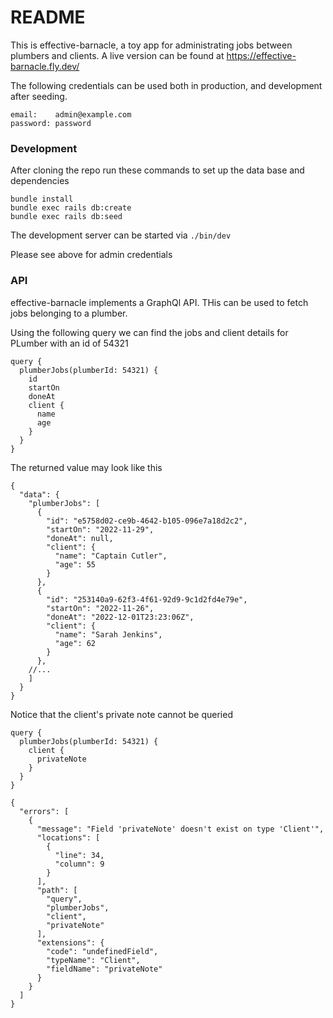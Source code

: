 # README

This is effective-barnacle, a toy app for administrating jobs between plumbers and clients.
A live version can be found at https://effective-barnacle.fly.dev/

The following credentials can be used both in production, and development after seeding.
```
email:    admin@example.com
password: password
```

### Development

After cloning the repo run these commands to set up the data base and dependencies
```
bundle install
bundle exec rails db:create
bundle exec rails db:seed
```

The development server can be started via `./bin/dev`

Please see above for admin credentials

### API

effective-barnacle implements a GraphQl API. THis can be used to fetch jobs belonging to a plumber.

Using the following query we can find the jobs and client details for PLumber with an id of 54321
```
query {
  plumberJobs(plumberId: 54321) {
    id
    startOn
    doneAt
    client {
      name
      age
    }
  }
}
```

The returned value may look like this
```
{
  "data": {
    "plumberJobs": [
      {
        "id": "e5758d02-ce9b-4642-b105-096e7a18d2c2",
        "startOn": "2022-11-29",
        "doneAt": null,
        "client": {
          "name": "Captain Cutler",
          "age": 55
        }
      },
      {
        "id": "253140a9-62f3-4f61-92d9-9c1d2fd4e79e",
        "startOn": "2022-11-26",
        "doneAt": "2022-12-01T23:23:06Z",
        "client": {
          "name": "Sarah Jenkins",
          "age": 62
        }
      },
    //...
    ]
  }
}
```

Notice that the client's private note cannot be queried
```
query {
  plumberJobs(plumberId: 54321) {
    client {
      privateNote
    }
  }
}
```
```
{
  "errors": [
    {
      "message": "Field 'privateNote' doesn't exist on type 'Client'",
      "locations": [
        {
          "line": 34,
          "column": 9
        }
      ],
      "path": [
        "query",
        "plumberJobs",
        "client",
        "privateNote"
      ],
      "extensions": {
        "code": "undefinedField",
        "typeName": "Client",
        "fieldName": "privateNote"
      }
    }
  ]
}
```
